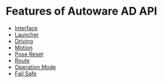 # Features of Autoware AD API

- [Interface](interface.md)
- [Launcher](launcher.md)
- [Driving](driving.md)
- [Motion](motion.md)
- [Pose Reset](pose-reset.md)
- [Route](route.md)
- [Operation Mode](operation-mode.md)
- [Fail Safe](fail-safe.md)

<!--
- [Door](door-operation.md)
- [Launcher](launcher-state.md)
- [Operation Mode](operation-mode.md)
- [Power](power-state.drawio.svg)
-->
